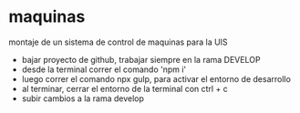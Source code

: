 # maquinas
montaje de un sistema de control de maquinas para la UIS

- bajar proyecto de github, trabajar siempre en la rama DEVELOP
- desde la terminal correr el comando 'npm i'
- luego correr el comando npx gulp, para activar el entorno de desarrollo
- al terminar, cerrar el entorno de la terminal con ctrl + c
- subir cambios a la rama develop
